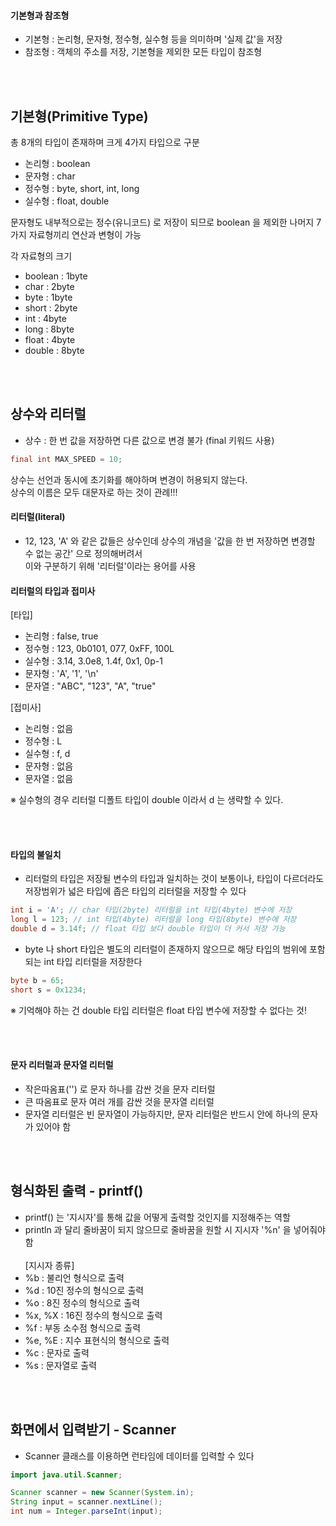 #### 기본형과 참조형
- 기본형 : 논리형, 문자형, 정수형, 실수형 등을 의미하며 '실제 값'을 저장
- 참조형 : 객체의 주소를 저장, 기본형을 제외한 모든 타입이 참조형

<br></br>
## 기본형(Primitive Type)
총 8개의 타입이 존재하며 크게 4가지 타입으로 구분

- 논리형 : boolean
- 문자형 : char
- 정수형 : byte, short, int, long
- 실수형 : float, double

문자형도 내부적으로는 정수(유니코드) 로 저장이 되므로 boolean 을 제외한 나머지 7가지 자료형끼리 연산과 변형이 가능

각 자료형의 크기
- boolean : 1byte
- char : 2byte
- byte : 1byte 
- short : 2byte
- int : 4byte
- long : 8byte
- float : 4byte
- double : 8byte

<br></br>

## 상수와 리터럴
- 상수 : 한 번 값을 저장하면 다른 값으로 변경 불가 (final 키워드 사용)
```java
final int MAX_SPEED = 10;
```
상수는 선언과 동시에 초기화를 해야하며 변경이 허용되지 않는다.<br>
상수의 이름은 모두 대문자로 하는 것이 관례!!!


#### 리터럴(literal)
- 12, 123, 'A' 와 같은 값들은 상수인데 상수의 개념을 '값을 한 번 저장하면 변경할 수 없는 공간' 으로 정의해버려서
<br>이와 구분하기 위해 '리터럴'이라는 용어를 사용

#### 리터럴의 타입과 접미사
[타입]
- 논리형 : false, true
- 정수형 : 123, 0b0101, 077, 0xFF, 100L
- 실수형 : 3.14, 3.0e8, 1.4f, 0x1, 0p-1
- 문자형 : 'A', '1', '\n'
- 문자열 : "ABC", "123", "A", "true"

[접미사]
- 논리형 : 없음
- 정수형 : L
- 실수형 : f, d
- 문자형 : 없음
- 문자열 : 없음

※ 실수형의 경우 리터럴 디폴트 타입이 double 이라서 d 는 생략할 수 있다.

<br></br>

#### 타입의 불일치
- 리터럴의 타입은 저장될 변수의 타입과 일치하는 것이 보통이나, 타입이 다르더라도 저장범위가 넓은 타입에 좁은 타입의 리터럴을 저장할 수 있다
```java
int i = 'A'; // char 타입(2byte) 리터럴을 int 타입(4byte) 변수에 저장
long l = 123; // int 타입(4byte) 리터럴을 long 타입(8byte) 변수에 저장
double d = 3.14f; // float 타입 보다 double 타입이 더 커서 저장 가능
```

- byte 나 short 타입은 별도의 리터럴이 존재하지 않으므로 해당 타입의 범위에 포함되는 int 타입 리터럴을 저장한다
```java
byte b = 65;
short s = 0x1234;
```
※ 기억해야 하는 건 double 타입 리터럴은 float 타입 변수에 저장할 수 없다는 것!

<br></br>

#### 문자 리터럴과 문자열 리터럴
- 작은따옴표('') 로 문자 하나를 감싼 것을 문자 리터럴
- 큰 따옴표로 문자 여러 개를 감싼 것을 문자열 리터럴
- 문자열 리터럴은 빈 문자열이 가능하지만, 문자 리터럴은 반드시 안에 하나의 문자가 있어야 함

<br></br>

## 형식화된 출력 - printf()
- printf() 는 '지시자'를 통해 값을 어떻게 출력할 것인지를 지정해주는 역할
- println 과 달리 줄바꿈이 되지 않으므로 줄바꿈을 원할 시 지시자 '%n' 을 넣어줘야 함
<br></br>
[지시자 종류]
- %b : 불리언 형식으로 출력
- %d : 10진 정수의 형식으로 출력
- %o : 8진 정수의 형식으로 출력
- %x, %X : 16진 정수의 형식으로 출력
- %f : 부동 소수점 형식으로 출력
- %e, %E : 지수 표현식의 형식으로 출력
- %c : 문자로 출력
- %s : 문자열로 출력

<br></br>

## 화면에서 입력받기 - Scanner
- Scanner 클래스를 이용하면 런타임에 데이터를 입력할 수 있다

```java
import java.util.Scanner;

Scanner scanner = new Scanner(System.in);
String input = scanner.nextLine();
int num = Integer.parseInt(input);
```